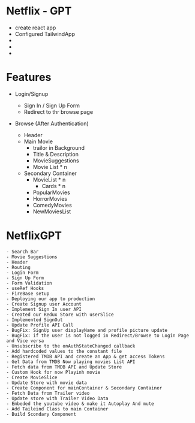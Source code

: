 # Netflix - GPT
- create react app
- Configured TailwindApp
- 
- 
- 


# Features
- Login/Signup
    - Sign In / Sign Up Form
    - Redirect to thr browse page

- Browse (After Authentication)
    - Header
    - Main Movie
        - trailor in Background
        - Title & Description 
        - MovieSuggestions
        - Movie List * n
    - Secondary Container
        - MovieList * n
            - Cards * n
        - PopularMovies
        - HorrorMovies
        - ComedyMovies
        - NewMoviesList
            
# NetflixGPT
    - Search Bar
    - Movie Suggestions
    - Header
    - Routing
    - Login Form
    - Sign Up Form
    - Form Validation
    - useRef Hooks
    - FireBase setup
    - Deploying our app to production
    - Create Signup user Account 
    - Implement Sign In user API
    - Created our Redux Store with userSlice
    - Implemented SignOut
    - Update Profile API Call
    - BugFix: SignUp user displayName and profile picture update
    - BugFix: if the user is not logged in Redirect/Browse to Login Page and Vice versa
    - Unsubscribe to the onAuthStateChanged callback
    - Add hardcoded values to the constant file
    - Registered TMDB API and create an App & get access Tokens
    - Get Data from TMDB Now playing movies List API
    - Fetch data from TMDB API and Update Store
    - Custom Hook for now Playinh movie
    - Create MovieSlice
    - Update Store with movie data
    - Create Component for mainContainer & Secondary Container
    - Fetch Data from Trailer video
    - Update store with Trailer Video Data
    - Embeded the youtube video & make it Autoplay And mute
    - Add Taileind Class to main Container
    - Build Scondary Component

    
